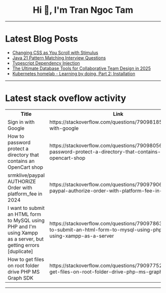 <h1 align="center">Hi 👋, I'm Tran Ngoc Tam</h1>

---

# Latest Blog Posts 
<!-- BLOG-POST-LIST:START -->
- [Changing CSS as You Scroll with Stimulus](https://dev.to/railsdesigner/changing-css-as-you-scroll-with-stimulus-5854)
- [Java 21 Pattern Matching Interview Questions](https://dev.to/myexamcloud/java-21-pattern-matching-interview-questions-dp3)
- [Typescript Dependency Injection](https://dev.to/jahudka/typescript-dependency-injection-22lb)
- [The Ultimate Database Tools for Collaborative Team Design in 2025](https://dev.to/roxana_haidiner/the-ultimate-database-tools-for-collaborative-team-design-in-2025-f4d)
- [Kubernetes homelab - Learning by doing, Part 2: Installation](https://dev.to/depp57/kubernetes-homelab-learning-by-doing-part-2-installation-1h5h)
<!-- BLOG-POST-LIST:END -->

---

# Latest stack oveflow activity
<table>
  <tr><th>Title</th><th>Link</th></tr>
  <!-- STACKOVERFLOW:START --><tr><td>Sign in with Google</td><td>https://stackoverflow.com/questions/79098185/sign-in-with-google</td></tr><tr><td>How to password protect a directory that contains an OpenCart shop</td><td>https://stackoverflow.com/questions/79098056/how-to-password-protect-a-directory-that-contains-an-opencart-shop</td></tr><tr><td>srmklive/paypal AUTHORIZE Order with platform_fee in 2024</td><td>https://stackoverflow.com/questions/79097906/srmklive-paypal-authorize-order-with-platform-fee-in-2024</td></tr><tr><td>I want to submit an HTML form to MySQL using PHP and I&#39;m using Xampp as a server, but getting errors [duplicate]</td><td>https://stackoverflow.com/questions/79097863/i-want-to-submit-an-html-form-to-mysql-using-php-and-im-using-xampp-as-a-server</td></tr><tr><td>How to get files on root folder drive PHP MS Graph SDK</td><td>https://stackoverflow.com/questions/79097752/how-to-get-files-on-root-folder-drive-php-ms-graph-sdk</td></tr><!-- STACKOVERFLOW:END -->
</table>

---


